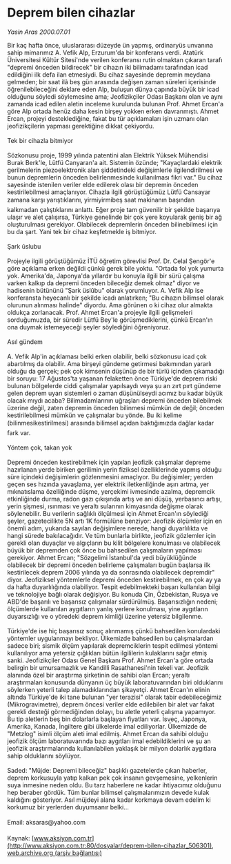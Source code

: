 # Deprem bilen cihazlar

*Yasin Aras 2000.07.01*

<div class="pNewsDetailMainContent" itemprop="articleBody">
 Bir kaç hafta önce, uluslararası düzeyde ün yapmış, ordinaryüs unvanına sahip mimarımız A. Vefik Alp, Erzurum'da bir konferans verdi. Atatürk Üniversitesi Kültür Sitesi'nde verilen konferansı rutin olmaktan çıkaran tarafı "depremi önceden bildirecek" bir cihazın iki bilimadamı tarafından icad edildiğini ilk defa ilan etmesiydi. Bu cihaz sayesinde depremin meydana gelmeden; bir saat ilâ beş gün arasında değişen zaman süreleri içerisinde öğrenilebileceğini deklare eden Alp, buluşun dünya çapında büyük bir icad olduğunu söyledi söylemesine ama; Jeofizikçiler Odası Başkanı olan ve aynı zamanda icad edilen aletin inceleme kurulunda bulunan Prof. Ahmet Ercan'a göre Alp ortada henüz daha kesin birşey yokken erken davranmıştı. Ahmet Ercan, projeyi desteklediğine, fakat bu tür açıklamaları işin uzmanı olan jeofizikçilerin yapması gerektiğine dikkat çekiyordu.
 <br/>
 <br/>
 Tek bir cihazla bitmiyor
 <br/>
 <br/>
 Sözkonusu proje, 1999 yılında patentini alan Elektrik Yüksek Mühendisi Burak Berk'le, Lütfü Canyaran'a ait. Sistemin özünde; "Kayaçlardaki elektrik gerilmelerin piezoelektronik alan şiddetindeki değişimlerle ilgilendirilmesi ve bunun depremlerin önceden belirlenmesinde kullanılması fikri var." Bu cihaz sayesinde istenilen veriler elde edilerek olası bir depremin önceden kestirilebilmesi amaçlanıyor. Cihazla ilgili görüştüğümüz Lütfü Cansayar zamana karşı yarıştıklarını, yirmiyirmibeş saat makinanın başından kalkmadan çalıştıklarını anlattı. Eğer proje tam güvenilir bir şekilde başarıya ulaşır ve alet çalışırsa, Türkiye genelinde bir çok yere koyularak geniş bir ağ oluşturulması gerekiyor. Olabilecek depremlerin önceden bilinebilmesi için bu da şart. Yani tek bir cihaz keşfetmekle iş bitmiyor.
 <br/>
 <br/>
 Şark ûslubu
 <br/>
 <br/>
 Projeyle ilgili görüştüğümüz İTÜ öğretim görevlisi Prof. Dr. Celal Şengör'e göre açıklama erken değildi çünkü gerek bile yoktu. "Ortada fol yok yumurta yok. Amerika'da, Japonya'da yıllardır bu konuyla ilgili bir sürü çalışma varken kalkıp da depremi önceden bileceğiz demek olmaz" diyor ve hadisenin bütününü "Şark üslûbu" olarak yorumluyor. A. Vefik Alp ise konferansta heyecanlı bir şekilde icadı anlatırken; "Bu cihazın bilimsel olarak olurunun alınması halinde" diyordu. Ama görünen o ki cihaz olur almakta oldukça zorlanacak. Prof. Ahmet Ercan'a projeyle ilgili gelişmeleri sorduğumuzda, bir süredir Lütfü Bey'le görüşmediklerini, çünkü Ercan'ın ona duymak istemeyeceği şeyler söylediğini öğreniyoruz.
 <br/>
 <br/>
 Asıl gündem
 <br/>
 <br/>
 A. Vefik Alp'in açıklaması belki erken olabilir, belki sözkonusu icad çok abartılmış da olabilir. Ama birşeyi gündeme getirmesi bakımından yararlı olduğu da gerçek; pek çok kimsenin düşünüp de bir türlü içinden çıkamadığı bir soruyu: 17 Ağustos'ta yaşanan felaketten önce Türkiye'de deprem riski bulunan bölgelerde ciddi çalışmalar yapılsaydı veya şu an zırt pırt gündeme gelen deprem uyarı sistemleri o zaman düşünülseydi acımız bu kadar büyük olacak mıydı acaba? Bilimadamlarının uğraşları depremi önceden bilebilmek üzerine değil, zaten depremin önceden bilinmesi mümkün de değil; önceden kestirilebilmesi mümkün ve çalışmalar bu yönde. Bu iki kelime (bilinmesikestirilmesi) arasında bilimsel açıdan baktığımızda dağlar kadar fark var.
 <br/>
 <br/>
 Yöntem çok, takan yok
 <br/>
 <br/>
 Depremi önceden kestirebilmek için yapılan jeofizik çalışmalar depreme hazırlanan yerde biriken gerilimin yerin fiziksel özelliklerinde yapmış olduğu süre içindeki değişimlerin gözlenmesini amaçlıyor. Bu değişimler; yerden geçen ses hızında yavaşlama, yer elektrik iletkenliğinde aşırı artma, yer mıknatıslama özelliğinde düşme, yerçekimi ivmesinde azalma, depremcik etkinliğinde durma, radon gazı çıkışında artış ve ani düşüş, yerbasıncı artışı, yerin şişmesi, ısınması ve yeraltı sularının kimyasında değişme olarak söylenebilir. Bu verilerin sağlıklı ölçülmesi için Ahmet Ercan'ın söylediği şeyler, gazetecilikte 5N artı 1K formülüne benziyor: Jeofizik ölçümler için en önemli adım, yukarıda sayılan değişimlere nerede, hangi duyarlılıkta ve hangi sürede bakılacağıdır. Ve tüm bunlarla birlikte, jeofizik gözlemler için gerekli olan duyaçlar ve algıçların bu kilit bölgelere konulması ve olabilecek büyük bir depremden çok önce bu bahsedilen çalışmaların yapılması gerekiyor. Ahmet Ercan; "Sözgelimi İstanbul'da yedi büyüklüğünde olabilecek bir depremi önceden belirleme çalışmaları bugün başlarsa ilk kestirilecek deprem 2006 yılında ya da sonrasında olabilecek depremdir" diyor. Jeofiziksel yöntemlerle depremi önceden kestirebilmek, en çok ay ya da hafta duyarlılığında olabiliyor. Tespit edebilmekteki başarı kullanılan bilgi ve teknolojiye bağlı olarak değişiyor. Bu konuda Çin, Özbekistan, Rusya ve ABD'de başarılı ve başarısız çalışmalar sürdürülmüş. Başarısızlığın nedeni; ölçümlerde kullanılan aygıtların yanlış yerlere konulması, yine aygıtların duyarsızlığı ve o yöredeki deprem kimliği üzerine yetersiz bilgilenme.
 <br/>
 <br/>
 Türkiye'de ise hiç başarısız sonuç alınmamış çünkü bahsedilen konulardaki yöntemler uygulanmayı bekliyor. Ülkemizde bahsedilen bu çalışmalardan sadece biri; sismik ölçüm yapılarak depremciklerin tespit edilmesi yöntemi kullanılıyor ama yetersiz çığlıkları bütün ilgililerin kulaklarını sağır etmiş sanki. Jeofizikçiler Odası Genel Başkanı Prof. Ahmet Ercan'a göre ortada belirgin bir umursamazlık ve Kandilli Rasathanesi'nin tekeli var. Jeofizik alanında özel bir araştırma şirketinin de sahibi olan Ercan; yeraltı araştırmaları konusunda dünyanın üç büyük laboratuvarından biri olduklarını söylerken yeterli talep alamadıklarından şikayetçi. Ahmet Ercan'ın elinin altında Türkiye'de iki tane bulunan "yer terazisi" olarak tabir edebileceğimiz (Mikrogravimetre), deprem öncesi veriler elde edilebilen bir alet var fakat gerekli desteği görmediğinden dolayı, bu aletle yeterli çalışma yapamıyor. Bu tip aletlerin beş bin dolarlarla başlayan fiyatları var. İsveç, Japonya, Amerika, Kanada, İngiltere gibi ülkelerde imal ediliyorlar. Ülkemizde de "Metzlog" isimli ölçüm aleti imal edilmiş. Ahmet Ercan da sahibi olduğu jeofizik ölçüm laboratuvarında bazı aygıtları imal edebildiklerini ve şu an jeofizik araştırmalarında kullanılabilen yaklaşık bir milyon dolarlık aygıtlara sahip olduklarını söylüyor.
 <br/>
 <br/>
 Saded: "Müjde: Depremi bileceğiz" başlıklı gazetelerde çıkan haberler, deprem korkusuyla yatıp kalkan pek çok insanın gevşemesine, yelkenlerin suya inmesine neden oldu. Bu tarz haberlere ne kadar ihtiyacımız olduğunu hep beraber gördük. Tüm bunlar bilimsel çalışmalarımızın devede kulak kaldığını gösteriyor. Asıl müjdeyi alana kadar korkmaya devam edelim ki korkumuz bir yerlerden duyumsanır belki...
 <br/>
 <br/>
 Email: aksaras@yahoo.com
 <br/>
</div>


Kaynak: [www.aksiyon.com.tr](http://www.aksiyon.com.tr:80/dosyalar/deprem-bilen-cihazlar_506301), [web.archive.org (arşiv bağlantısı)](http://web.archive.org/web/20150625231213/http://www.aksiyon.com.tr:80/dosyalar/deprem-bilen-cihazlar_506301)
